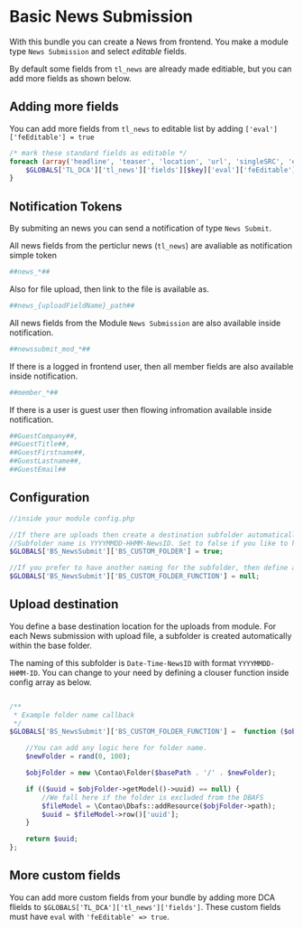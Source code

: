 Basic News Submission
===================

With this bundle you can create a News from frontend. You make a module type `News Submission` and select *editable* fields.

By default some fields from `tl_news` are already made editiable, but you can add more fields as shown below.


## Adding more fields

You can add more fields from `tl_news` to editable list by adding `['eval']['feEditable'] = true`

```php
/* mark these standard fields as editable */
foreach (array('headline', 'teaser', 'location', 'url', 'singleSRC', 'enclosure') as $key) {
    $GLOBALS['TL_DCA']['tl_news']['fields'][$key]['eval']['feEditable'] = true;
}
```


## Notification Tokens

By submiting an news you can send a notification of type `News Submit`.

All news fields from the perticlur news (`tl_news`) are avaliable as notification simple token
```php
##news_*##
```
Also for file upload, then link to the file is available as.
```php
##news_{uploadFieldName}_path##
```

All news fields from the Module `News Submission` are also available inside notification.

```php
##newssubmit_mod_*##
```

If there is a logged in frontend user, then all member fields are also available inside notification.

```php
##member_*##
```
If there is a user is guest user then flowing infromation available inside notification.
```php
##GuestCompany##, 
##GuestTitle##, 
##GuestFirstname##, 
##GuestLastname##, 
##GuestEmail##
````

## Configuration
```php
//inside your module config.php

//If there are uploads then create a destination subfolder automatically inside the base folder.
//Subfolder name is YYYYMMDD-HHMM-NewsID. Set to false if you like to have all files inside the base folder
$GLOBALS['BS_NewsSubmit']['BS_CUSTOM_FOLDER'] = true;

//If you prefer to have another naming for the subfolder, then define a clouser function like example give below
$GLOBALS['BS_NewsSubmit']['BS_CUSTOM_FOLDER_FUNCTION'] = null;
```

## Upload destination

You define a base destination location for the uploads from module. For each News submission with upload file, a subfolder is created automatically within the base folder.

The naming of this subfolder is `Date-Time-NewsID` with format `YYYYMMDD-HHMM-ID`. You can change to your need by defining a clouser function inside config array as below.

```php

/**
 * Example folder name callback
 */
$GLOBALS['BS_NewsSubmit']['BS_CUSTOM_FOLDER_FUNCTION'] =  function ($obj, $basePath) {

    //You can add any logic here for folder name.
    $newFolder = rand(0, 100);

    $objFolder = new \Contao\Folder($basePath . '/' . $newFolder);

    if (($uuid = $objFolder->getModel()->uuid) == null) {
        //We fall here if the folder is excluded from the DBAFS
        $fileModel = \Contao\Dbafs::addResource($objFolder->path);
        $uuid = $fileModel->row()['uuid'];
    }

    return $uuid;
};
```

## More custom fields

You can add more custom fields from your bundle by adding more DCA flields to `$GLOBALS['TL_DCA']['tl_news']['fields']`. These custom fields must have `eval` with `'feEditable' => true`.

